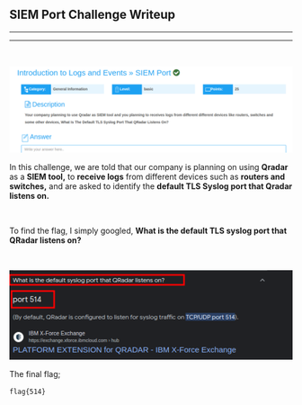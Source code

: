 ## SIEM Port Challenge Writeup
---
---

<br>

![SIEM](images/intro.png)

In this challenge, we are told that our company is planning on using **Qradar** as a **SIEM tool,** to **receive logs** from different devices such as **routers and switches,** and are asked to identify the **default TLS Syslog port that Qradar listens on.**

<br>

To find the flag, I simply googled, **What is the default TLS syslog port that QRadar listens on?** 

<br>

![SIEM](images/flag.png)

The final flag;

```shell
flag{514}
```
